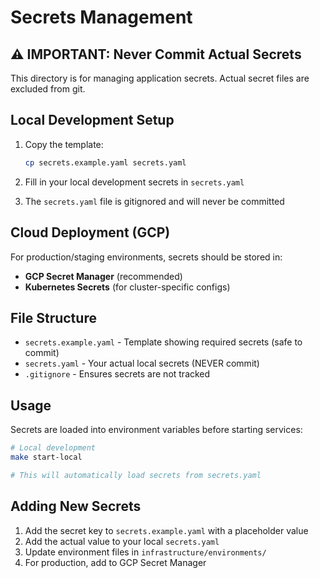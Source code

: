 # Secrets Management

## ⚠️ IMPORTANT: Never Commit Actual Secrets

This directory is for managing application secrets. Actual secret files are excluded from git.

## Local Development Setup

1. Copy the template:
   ```bash
   cp secrets.example.yaml secrets.yaml
   ```

2. Fill in your local development secrets in `secrets.yaml`

3. The `secrets.yaml` file is gitignored and will never be committed

## Cloud Deployment (GCP)

For production/staging environments, secrets should be stored in:
- **GCP Secret Manager** (recommended)
- **Kubernetes Secrets** (for cluster-specific configs)

## File Structure

- `secrets.example.yaml` - Template showing required secrets (safe to commit)
- `secrets.yaml` - Your actual local secrets (NEVER commit)
- `.gitignore` - Ensures secrets are not tracked

## Usage

Secrets are loaded into environment variables before starting services:

```bash
# Local development
make start-local

# This will automatically load secrets from secrets.yaml
```

## Adding New Secrets

1. Add the secret key to `secrets.example.yaml` with a placeholder value
2. Add the actual value to your local `secrets.yaml`
3. Update environment files in `infrastructure/environments/`
4. For production, add to GCP Secret Manager

